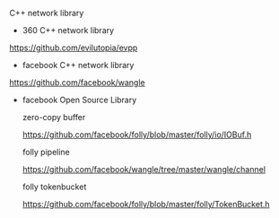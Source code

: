 C++ network library

- 360 C++ network library

https://github.com/evilutopia/evpp

- facebook C++ network library

https://github.com/facebook/wangle

- facebook  Open Source Library

  zero-copy buffer

  https://github.com/facebook/folly/blob/master/folly/io/IOBuf.h

  folly pipeline

  https://github.com/facebook/wangle/tree/master/wangle/channel

  folly tokenbucket

  https://github.com/facebook/folly/blob/master/folly/TokenBucket.h
